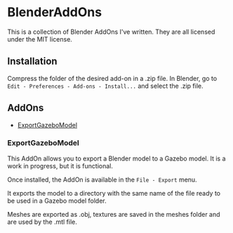 # BlenderAddOns

This is a collection of Blender AddOns I've written. They are all licensed under the MIT license.

## Installation

Compress the folder of the desired add-on in a .zip file. In Blender, go to `Edit - Preferences - Add-ons - Install...` and select the .zip file.

## AddOns

- [ExportGazeboModel](#ExportGazeboModel)

### ExportGazeboModel

This AddOn allows you to export a Blender model to a Gazebo model. It is a work in progress, but it is functional. 

Once installed, the AddOn is available in the `File - Export` menu.

It exports the model to a directory with the same name of the file ready to be used in a Gazebo model folder.

Meshes are exported as .obj, textures are saved in the meshes folder and are used by the .mtl file.

